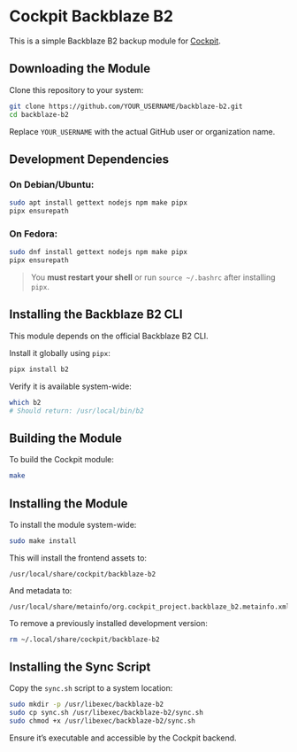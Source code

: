 # Cockpit Backblaze B2

This is a simple Backblaze B2 backup module for [Cockpit](https://cockpit-project.org).

## Downloading the Module

Clone this repository to your system:

```sh
git clone https://github.com/YOUR_USERNAME/backblaze-b2.git
cd backblaze-b2
```

Replace `YOUR_USERNAME` with the actual GitHub user or organization name.

## Development Dependencies

### On Debian/Ubuntu:

```sh
sudo apt install gettext nodejs npm make pipx
pipx ensurepath
```

### On Fedora:

```sh
sudo dnf install gettext nodejs npm make pipx
pipx ensurepath
```

> You **must restart your shell** or run `source ~/.bashrc` after installing `pipx`.

## Installing the Backblaze B2 CLI

This module depends on the official Backblaze B2 CLI.

Install it globally using `pipx`:

```sh
pipx install b2
```

Verify it is available system-wide:

```sh
which b2
# Should return: /usr/local/bin/b2
```

## Building the Module

To build the Cockpit module:

```sh
make
```

## Installing the Module

To install the module system-wide:

```sh
sudo make install
```

This will install the frontend assets to:

```
/usr/local/share/cockpit/backblaze-b2
```

And metadata to:

```
/usr/local/share/metainfo/org.cockpit_project.backblaze_b2.metainfo.xml
```

To remove a previously installed development version:

```sh
rm ~/.local/share/cockpit/backblaze-b2
```

## Installing the Sync Script

Copy the `sync.sh` script to a system location:

```sh
sudo mkdir -p /usr/libexec/backblaze-b2
sudo cp sync.sh /usr/libexec/backblaze-b2/sync.sh
sudo chmod +x /usr/libexec/backblaze-b2/sync.sh
```

Ensure it’s executable and accessible by the Cockpit backend.

